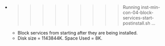 * >>>>>>>>> Running inst-min-con-04-block-services-start-postinstall.sh ...
  * Block services from starting after they are being installed.
  * Disk size = 1143844K. Space Used = 8K.
